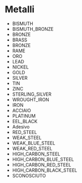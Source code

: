 # Metalli

- BISMUTH
- BISMUTH_BRONZE
- BRONZE
- BRASS
- BRONZE
- RAME
- ORO
- LEAD
- NICKEL
- GOLD
- SILVER
- TIN
- ZINC
- STERLING_SILVER
- WROUGHT_IRON
- IRON
- ACCIAIO
- PLATINUM
- EEL_BLACK
- Adesivo
- RED_STEEL
- WEAK_STEEL
- WEAK_BLUE_STEEL
- WEAK_RED_STEEL
- HIGH_CARBON_STEEL
- HIGH_CARBON_BLUE_STEEL
- HIGH_CARBON_RED_STEEL
- HIGH_CARBON_BLACK_STEEL
- SCONOSCIUTO